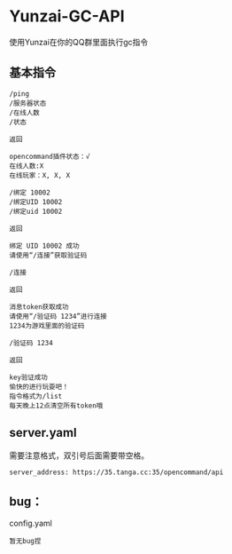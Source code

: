 # Yunzai-GC-API
 使用Yunzai在你的QQ群里面执行gc指令

## 基本指令
```
/ping
/服务器状态
/在线人数
/状态

返回

opencommand插件状态：√
在线人数:X
在线玩家：X, X, X
```

```
/绑定 10002
/绑定UID 10002
/绑定uid 10002

返回

绑定 UID 10002 成功
请使用“/连接”获取验证码
```

```
/连接

返回

消息token获取成功
请使用“/验证码 1234”进行连接
1234为游戏里面的验证码
```

```
/验证码 1234

返回

key验证成功
愉快的进行玩耍吧！
指令格式为/list
每天晚上12点清空所有token哦
```

## server.yaml
需要注意格式，双引号后面需要带空格。
```
server_address: https://35.tanga.cc:35/opencommand/api
````






## bug：

config.yaml

`
暂无bug捏
`


